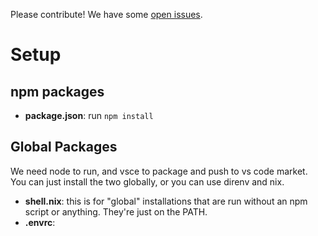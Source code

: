 Please contribute! We have some [open issues](https://github.com/GSmithApps/csv-aligner/issues).

# Setup

## npm packages

- **package.json**: run `npm install`

## Global Packages

We need node to run, and vsce to package and push to vs code market. You can just install
the two globally, or you can use direnv and nix.

- **shell.nix**: this is for "global" installations that are run without
  an npm script or anything. They're just on the PATH.
- **.envrc**: 

